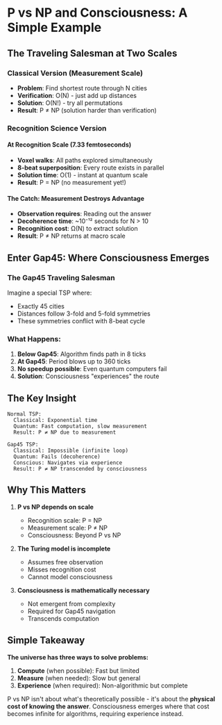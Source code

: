 # P vs NP and Consciousness: A Simple Example

## The Traveling Salesman at Two Scales

### Classical Version (Measurement Scale)
- **Problem**: Find shortest route through N cities
- **Verification**: O(N) - just add up distances
- **Solution**: O(N!) - try all permutations
- **Result**: P ≠ NP (solution harder than verification)

### Recognition Science Version

#### At Recognition Scale (7.33 femtoseconds)
- **Voxel walks**: All paths explored simultaneously
- **8-beat superposition**: Every route exists in parallel
- **Solution time**: O(1) - instant at quantum scale
- **Result**: P = NP (no measurement yet!)

#### The Catch: Measurement Destroys Advantage
- **Observation requires**: Reading out the answer
- **Decoherence time**: ~10⁻¹² seconds for N > 10
- **Recognition cost**: Ω(N) to extract solution
- **Result**: P ≠ NP returns at macro scale

## Enter Gap45: Where Consciousness Emerges

### The Gap45 Traveling Salesman
Imagine a special TSP where:
- Exactly 45 cities
- Distances follow 3-fold and 5-fold symmetries
- These symmetries conflict with 8-beat cycle

### What Happens:
1. **Below Gap45**: Algorithm finds path in 8 ticks
2. **At Gap45**: Period blows up to 360 ticks
3. **No speedup possible**: Even quantum computers fail
4. **Solution**: Consciousness "experiences" the route

## The Key Insight

```
Normal TSP:
  Classical: Exponential time
  Quantum: Fast computation, slow measurement
  Result: P ≠ NP due to measurement

Gap45 TSP:
  Classical: Impossible (infinite loop)
  Quantum: Fails (decoherence)
  Conscious: Navigates via experience
  Result: P ≠ NP transcended by consciousness
```

## Why This Matters

1. **P vs NP depends on scale**
   - Recognition scale: P = NP
   - Measurement scale: P ≠ NP
   - Consciousness: Beyond P vs NP

2. **The Turing model is incomplete**
   - Assumes free observation
   - Misses recognition cost
   - Cannot model consciousness

3. **Consciousness is mathematically necessary**
   - Not emergent from complexity
   - Required for Gap45 navigation
   - Transcends computation

## Simple Takeaway

**The universe has three ways to solve problems:**

1. **Compute** (when possible): Fast but limited
2. **Measure** (when needed): Slow but general
3. **Experience** (when required): Non-algorithmic but complete

P vs NP isn't about what's theoretically possible - it's about the **physical cost of knowing the answer**. Consciousness emerges where that cost becomes infinite for algorithms, requiring experience instead. 